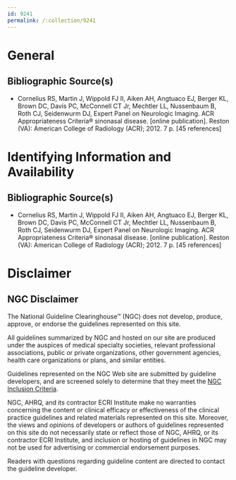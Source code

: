 ```yaml
---
id: 9241
permalink: /:collection/9241
---
```


# General

## Bibliographic Source(s)

- Cornelius RS, Martin J, Wippold FJ II, Aiken AH, Angtuaco EJ, Berger KL, Brown DC, Davis PC, McConnell CT Jr, Mechtler LL, Nussenbaum B, Roth CJ, Seidenwurm DJ, Expert Panel on Neurologic Imaging. ACR Appropriateness Criteria® sinonasal disease. [online publication]. Reston (VA): American College of Radiology (ACR); 2012. 7 p. [45 references]

# Identifying Information and Availability

## Bibliographic Source(s)

- Cornelius RS, Martin J, Wippold FJ II, Aiken AH, Angtuaco EJ, Berger KL, Brown DC, Davis PC, McConnell CT Jr, Mechtler LL, Nussenbaum B, Roth CJ, Seidenwurm DJ, Expert Panel on Neurologic Imaging. ACR Appropriateness Criteria® sinonasal disease. [online publication]. Reston (VA): American College of Radiology (ACR); 2012. 7 p. [45 references]

# Disclaimer

## NGC Disclaimer

The National Guideline Clearinghouse™ (NGC) does not develop, produce, approve, or endorse the guidelines represented on this site.

All guidelines summarized by NGC and hosted on our site are produced under the auspices of medical specialty societies, relevant professional associations, public or private organizations, other government agencies, health care organizations or plans, and similar entities.

Guidelines represented on the NGC Web site are submitted by guideline developers, and are screened solely to determine that they meet the [NGC Inclusion Criteria](/help-and-about/summaries/inclusion-criteria).

NGC, AHRQ, and its contractor ECRI Institute make no warranties concerning the content or clinical efficacy or effectiveness of the clinical practice guidelines and related materials represented on this site. Moreover, the views and opinions of developers or authors of guidelines represented on this site do not necessarily state or reflect those of NGC, AHRQ, or its contractor ECRI Institute, and inclusion or hosting of guidelines in NGC may not be used for advertising or commercial endorsement purposes.

Readers with questions regarding guideline content are directed to contact the guideline developer.

